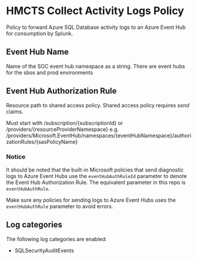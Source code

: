 # HMCTS Collect Activity Logs Policy

Policy to forward Azure SQL Database activity logs to an Azure Event Hub for consumption by Splunk.

## Event Hub Name
Name of the SOC event hub namespace as a string. There are event hubs for the sbox and prod environments

## Event Hub Authorization Rule
Resource path to shared access policy. Shared access policy requires *send* claims.

Must start with /subscription/{subscriptionId} or /providers/{resourceProviderNamespace}
e.g. /providers/Microsoft.EventHub/namespaces/{eventHubNamespace}/authorizationRules/{sasPolicyName}

### Notice

It should be noted that the built-in Microsoft policies that send diagnostic logs to Azure Event Hubs use the `eventHubAuthRuleId` parameter to denote the Event Hub Authorization Rule. The equivalent parameter in this repo is `eventHubAuthRule`.

Make sure any policies for sending logs to Azure Event Hubs uses the `eventHubAuthRule` parameter to avoid errors.

## Log categories

The following log categories are enabled:

* SQLSecurityAuditEvents
